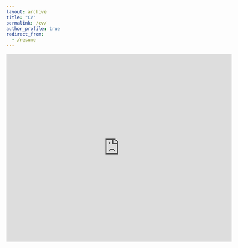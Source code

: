 ```yaml
---
layout: archive
title: "CV"
permalink: /cv/
author_profile: true
redirect_from:
  - /resume
---
```


<iframe src="http://docs.google.com/gview?url=http://stravanni.github.io/files/cv.pdf&embedded=true" style="width:600px; height:500px;" frameborder="0"></iframe>